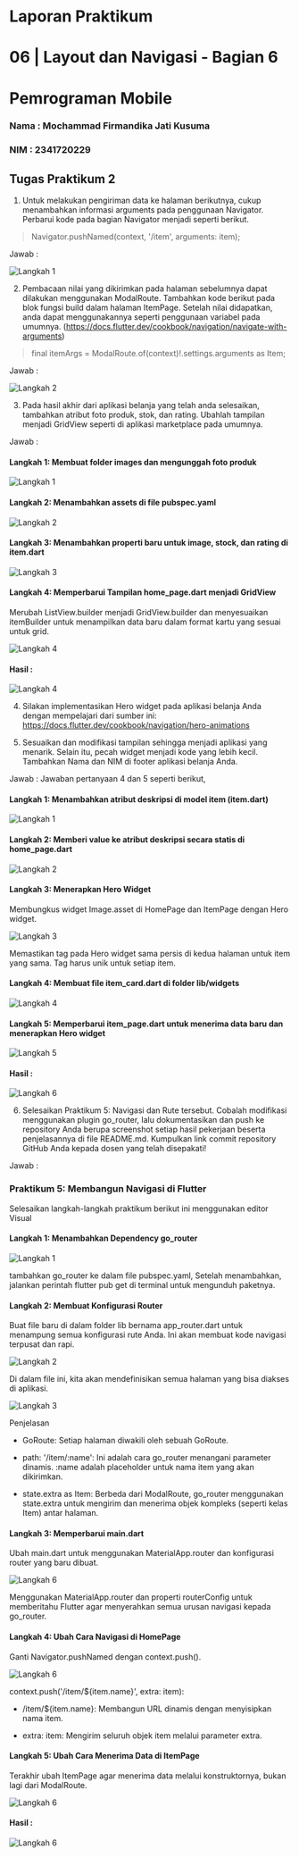 # Laporan Praktikum

# 06 | Layout dan Navigasi - Bagian 6

# Pemrograman Mobile

### Nama : Mochammad Firmandika Jati Kusuma

### NIM : 2341720229

## Tugas Praktikum 2

1. Untuk melakukan pengiriman data ke halaman berikutnya, cukup menambahkan informasi arguments pada penggunaan Navigator. Perbarui kode pada bagian Navigator menjadi seperti berikut.
> Navigator.pushNamed(context, '/item', arguments: item);

Jawab :

![Langkah 1](assets/images/TugasPraktikum2/Langkah1.PNG)

2. Pembacaan nilai yang dikirimkan pada halaman sebelumnya dapat dilakukan menggunakan ModalRoute. Tambahkan kode berikut pada blok fungsi build dalam halaman ItemPage. Setelah nilai didapatkan, anda dapat menggunakannya seperti penggunaan variabel pada umumnya. (https://docs.flutter.dev/cookbook/navigation/navigate-with-arguments)
> final itemArgs = ModalRoute.of(context)!.settings.arguments as Item;

Jawab : 

![Langkah 2](assets/images/TugasPraktikum2/Langkah2.jpeg)

3. Pada hasil akhir dari aplikasi belanja yang telah anda selesaikan, tambahkan atribut foto produk, stok, dan rating. Ubahlah tampilan menjadi GridView seperti di aplikasi marketplace pada umumnya.

Jawab : 

#### Langkah 1: Membuat folder images dan mengunggah foto produk

![Langkah 1](assets/images/TugasPraktikum2/Langkah5.png)


#### Langkah 2: Menambahkan assets di file pubspec.yaml

![Langkah 2](assets/images/TugasPraktikum2/Langkah6.png)


#### Langkah 3: Menambahkan properti baru untuk image, stock, dan rating di item.dart

![Langkah 3](assets/images/TugasPraktikum2/Langkah3.png)


#### Langkah 4: Memperbarui Tampilan home_page.dart menjadi GridView
Merubah ListView.builder menjadi GridView.builder dan menyesuaikan itemBuilder untuk menampilkan data baru dalam format kartu yang sesuai untuk grid.

![Langkah 4](assets/images/TugasPraktikum2/Langkah4.jpeg)

#### Hasil :

![Langkah 4](assets/images/TugasPraktikum2/Langkah8.png)

4. Silakan implementasikan Hero widget pada aplikasi belanja Anda dengan mempelajari dari sumber ini: https://docs.flutter.dev/cookbook/navigation/hero-animations

5. Sesuaikan dan modifikasi tampilan sehingga menjadi aplikasi yang menarik. Selain itu, pecah widget menjadi kode yang lebih kecil. Tambahkan Nama dan NIM di footer aplikasi belanja Anda.

Jawab :  Jawaban pertanyaan 4 dan 5 seperti berikut,

#### Langkah 1: Menambahkan atribut deskripsi di model item (item.dart)

![Langkah 1](assets/images/TugasPraktikum2/Langkah9.png)

#### Langkah 2: Memberi value ke atribut deskripsi secara statis di home_page.dart

![Langkah 2](assets/images/TugasPraktikum2/Langkah10.jpeg)

#### Langkah 3: Menerapkan Hero Widget

Membungkus widget Image.asset di HomePage dan ItemPage dengan Hero widget.

![Langkah 3](assets/images/TugasPraktikum2/Langkah11.jpeg)

Memastikan tag pada Hero widget sama persis di kedua halaman untuk item yang sama. Tag harus unik untuk setiap item.

#### Langkah 4: Membuat file item_card.dart di folder lib/widgets

![Langkah 4](assets/images/TugasPraktikum2/Langkah12.png)

#### Langkah 5: Memperbarui item_page.dart untuk menerima data baru dan menerapkan Hero widget

![Langkah 5](assets/images/TugasPraktikum2/Langkah13.jpeg)

#### Hasil :

![Langkah 6](assets/images/TugasPraktikum2/belanja.gif)

6. Selesaikan Praktikum 5: Navigasi dan Rute tersebut. Cobalah modifikasi menggunakan plugin go_router, lalu dokumentasikan dan push ke repository Anda berupa screenshot setiap hasil pekerjaan beserta penjelasannya di file README.md. Kumpulkan link commit repository GitHub Anda kepada dosen yang telah disepakati!

Jawab :

### Praktikum 5: Membangun Navigasi di Flutter
Selesaikan langkah-langkah praktikum berikut ini menggunakan editor Visual 

#### Langkah 1: Menambahkan Dependency go_router

![Langkah 1](assets/images/TugasPraktikum2/Langkah14.png)

tambahkan go_router ke dalam file pubspec.yaml, Setelah menambahkan, jalankan perintah flutter pub get di terminal untuk mengunduh paketnya.

#### Langkah 2: Membuat Konfigurasi Router
Buat file baru di dalam folder lib bernama app_router.dart untuk menampung semua konfigurasi rute Anda. Ini akan membuat kode navigasi terpusat dan rapi.

![Langkah 2](assets/images/TugasPraktikum2/Langkah15.png)

Di dalam file ini, kita akan mendefinisikan semua halaman yang bisa diakses di aplikasi.

![Langkah 3](assets/images/TugasPraktikum2/Langkah16.png)

Penjelasan

- GoRoute: Setiap halaman diwakili oleh sebuah GoRoute.

- path: '/item/:name': Ini adalah cara go_router menangani parameter dinamis. :name adalah placeholder untuk nama item yang akan dikirimkan.

- state.extra as Item: Berbeda dari ModalRoute, go_router menggunakan state.extra untuk mengirim dan menerima objek kompleks (seperti kelas Item) antar halaman.

#### Langkah 3: Memperbarui main.dart
Ubah main.dart untuk menggunakan MaterialApp.router dan konfigurasi router yang baru dibuat.

![Langkah 6](assets/images/TugasPraktikum2/Langkah17.png)

Menggunakan MaterialApp.router dan properti routerConfig untuk memberitahu Flutter agar menyerahkan semua urusan navigasi kepada go_router.

#### Langkah 4: Ubah Cara Navigasi di HomePage
Ganti Navigator.pushNamed dengan context.push().

![Langkah 6](assets/images/TugasPraktikum2/Langkah18.png)

context.push('/item/${item.name}', extra: item):

- /item/${item.name}: Membangun URL dinamis dengan menyisipkan nama item.

- extra: item: Mengirim seluruh objek item melalui parameter extra.

#### Langkah 5: Ubah Cara Menerima Data di ItemPage
Terakhir  ubah ItemPage agar menerima data melalui konstruktornya, bukan lagi dari ModalRoute.

![Langkah 6](assets/images/TugasPraktikum2/Langkah19.png)

#### Hasil :

![Langkah 6](assets/images/TugasPraktikum2/Shopping.gif)